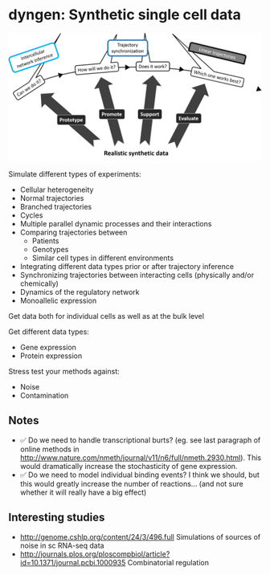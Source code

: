 # dyngen: Synthetic single cell data

![goalssss](goals.png "Goals =) \=D/")

Simulate different types of experiments:

* Cellular heterogeneity
* Normal trajectories
* Branched trajectories
* Cycles
* Multiple parallel dynamic processes and their interactions
* Comparing trajectories between
  * Patients
  * Genotypes
  * Similar cell types in different environments
* Integrating different data types prior or after trajectory inference
* Synchronizing trajectories between interacting cells (physically and/or chemically)
* Dynamics of the regulatory network
* Monoallelic expression

Get data both for individual cells as well as at the bulk level

Get different data types:

* Gene expression
* Protein expression

Stress test your methods against:

* Noise
* Contamination

## Notes

* :white_check_mark: Do we need to handle transcriptional burts? (eg. see last paragraph of online methods in http://www.nature.com/nmeth/journal/v11/n6/full/nmeth.2930.html). This would dramatically increase the stochasticity of gene expression.
* :white_check_mark: Do we need to model individual binding events? I think we should, but this would greatly increase the number of reactions... (and not sure whether it will really have a big effect)

## Interesting studies

* http://genome.cshlp.org/content/24/3/496.full Simulations of sources of noise in sc RNA-seq data
* http://journals.plos.org/ploscompbiol/article?id=10.1371/journal.pcbi.1000935 Combinatorial regulation